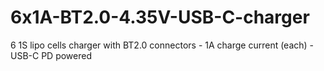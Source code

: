 # 6x1A-BT2.0-4.35V-USB-C-charger
6 1S lipo cells charger with BT2.0 connectors - 1A charge current (each) - USB-C PD powered

